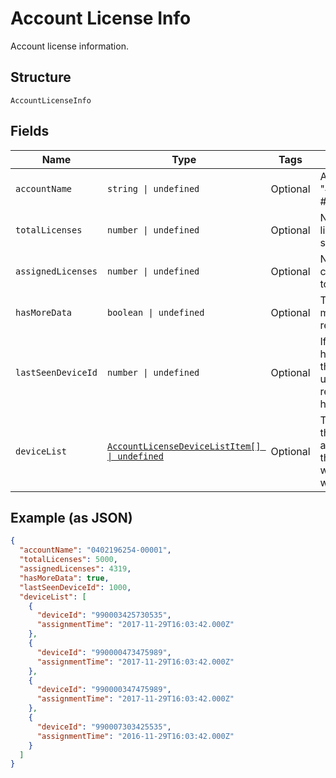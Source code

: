 
# Account License Info

Account license information.

## Structure

`AccountLicenseInfo`

## Fields

| Name | Type | Tags | Description |
|  --- | --- | --- | --- |
| `accountName` | `string \| undefined` | Optional | Account identifier in "##########-#####". |
| `totalLicenses` | `number \| undefined` | Optional | Number of monthly licenses in an MRC subscription. |
| `assignedLicenses` | `number \| undefined` | Optional | Number of licenses currently assigned to devices. |
| `hasMoreData` | `boolean \| undefined` | Optional | True if there are more devices to retrieve. |
| `lastSeenDeviceId` | `number \| undefined` | Optional | If hasMoreData=true, the startIndex to use for the next request. 0 if hasMoreData=false. |
| `deviceList` | [`AccountLicenseDeviceListItem[] \| undefined`](../../doc/models/account-license-device-list-item.md) | Optional | The list of devices that have licenses assigned, including the date and time of when each license was assigned. |

## Example (as JSON)

```json
{
  "accountName": "0402196254-00001",
  "totalLicenses": 5000,
  "assignedLicenses": 4319,
  "hasMoreData": true,
  "lastSeenDeviceId": 1000,
  "deviceList": [
    {
      "deviceId": "990003425730535",
      "assignmentTime": "2017-11-29T16:03:42.000Z"
    },
    {
      "deviceId": "990000473475989",
      "assignmentTime": "2017-11-29T16:03:42.000Z"
    },
    {
      "deviceId": "990000347475989",
      "assignmentTime": "2017-11-29T16:03:42.000Z"
    },
    {
      "deviceId": "990007303425535",
      "assignmentTime": "2016-11-29T16:03:42.000Z"
    }
  ]
}
```

